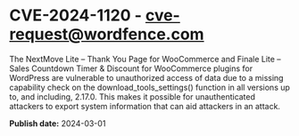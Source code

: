# CVE-2024-1120 - cve-request@wordfence.com

The NextMove Lite – Thank You Page for WooCommerce and Finale Lite – Sales Countdown Timer & Discount for WooCommerce plugins for WordPress are vulnerable to unauthorized access of data due to a missing capability check on the download_tools_settings() function in all versions up to, and including, 2.17.0. This makes it possible for unauthenticated attackers to export system information that can aid attackers in an attack.

**Publish date:** 2024-03-01
